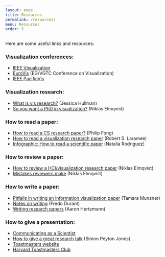 ```yaml
---
layout: page
title: Resources
permalink: /resources/
menu: Resources
order: 5
---
```


Here are some useful links and resources:

### Visualization conferences:
* [IEEE Visualization](http://ieeevis.org)
* [EuroVis](https://www.eurovis.org/) (EG/VGTC Conference on Visualization)
* [IEEE PacificVis](www.pvis.org/)

### Visualization research:
* [What is vis research?](https://medium.com/multiple-views-visualization-research-explained/what-is-visualization-research-what-should-it-be-8840a9ba658) (Jessica Hullman)
* [So you want a PhD in visualization?](https://medium.com/multiple-views-visualization-research-explained/so-you-want-a-visualization-ph-d-6e233122dcd7) (Niklas Elmqvist)

### How to read a paper:
* [How to read a CS research paper?](http://www2.cs.uregina.ca/~pwlfong/CS499/reading-paper.pdf) (Philip Fong)
* [How to read a visualization research paper](https://cs.swan.ac.uk/~csbob/research/how2read/laramee09how2read.pdf) (Robert S. Laramee)
* [Infographic: How to read a scientific paper](https://www.elsevier.com/connect/infographic-how-to-read-a-scientific-paper) (Natalia Rodriguez)

### How to review a paper:
* [How to review a HCI/visualization research paper](https://medium.com/@niklaselmqvist/how-to-review-hci-visualization-papers-7e51141c3868) (Niklas Elmqvist)
* [Mistakes reviewers make](https://medium.com/@niklaselmqvist/mistakes-reviewers-make-ce3a4c595aa2) (Niklas Elmqvist)

### How to write a paper:
* [Pitfalls in writing an information visualization paper](https://www.cs.ubc.ca/labs/imager/tr/2008/pitfalls/pitfalls.pdf) (Tamara Munzner)
* [Notes on writing](http://people.csail.mit.edu/fredo/PUBLI/writing.pdf) (Fredo Durant)
* [Writing research papers](http://www.dgp.toronto.edu/~hertzman/advice/writing-technical-papers.pdf) (Aaron Hertzmann)

### How to give a presentation:
* [Communicating as a Scientist](https://www.nature.com/scitable/ebooks/english-communication-for-scientists-14053993/communicating-as-a-scientist-14238273/)  
* [How to give a great research talk](https://www.microsoft.com/en-us/research/academic-program/give-great-research-talk/) (Simon Peyton Jones)
* [Toastmasters website](http://www.toastmasters.org/)
* [Harvard Toastmasters Club](https://harvardtoastmastersclub.org/)